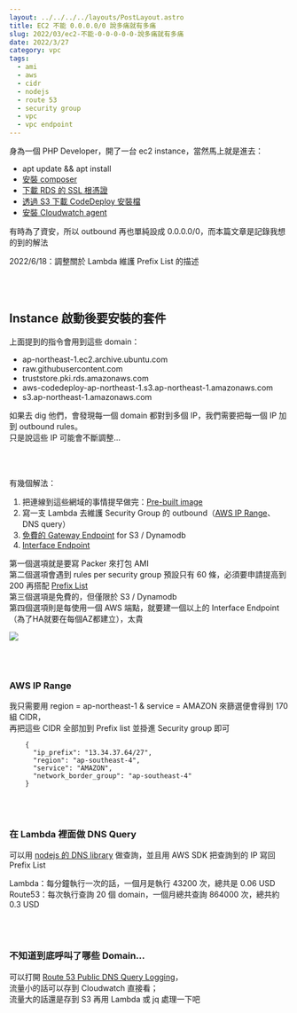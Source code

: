 ```yaml
---
layout: ../../../../layouts/PostLayout.astro
title: EC2 不能 0.0.0.0/0 說多痛就有多痛
slug: 2022/03/ec2-不能-0-0-0-0-0-說多痛就有多痛
date: 2022/3/27
category: vpc
tags: 
  - ami
  - aws
  - cidr
  - nodejs
  - route 53
  - security group
  - vpc
  - vpc endpoint
---
```


  
身為一個 PHP Developer，開了一台 ec2 instance，當然馬上就是進去：



  
- apt update && apt install  
- [安裝 composer](https://getcomposer.org/download/)  
- [下載 RDS 的 SSL 根憑證](https://docs.aws.amazon.com/zh_tw/AmazonRDS/latest/UserGuide/UsingWithRDS.SSL.html)  
- [透過 S3 下載 CodeDeploy 安裝檔](https://docs.aws.amazon.com/codedeploy/latest/userguide/codedeploy-agent-operations-install-cli.html)  
- [安裝 Cloudwatch agent](https://docs.aws.amazon.com/zh_tw/AmazonCloudWatch/latest/monitoring/install-CloudWatch-Agent-commandline-fleet.html)



  
有時為了資安，所以 outbound 再也單純設成 0.0.0.0/0，而本篇文章是記錄我想的到的解法



  
2022/6/18：調整關於 Lambda 維護 Prefix List 的描述







<br><br>



  
## Instance 啟動後要安裝的套件



  
上面提到的指令會用到這些 domain：



  
- ap-northeast-1.ec2.archive.ubuntu.com  
- raw.githubusercontent.com  
- truststore.pki.rds.amazonaws.com  
- aws-codedeploy-ap-northeast-1.s3.ap-northeast-1.amazonaws.com  
- s3.ap-northeast-1.amazonaws.com



  
如果去 dig 他們，會發現每一個 domain 都對到多個 IP，我們需要把每一個 IP 加到 outbound rules。<br>
只是說這些 IP 可能會不斷調整…



<br><br>



  
有幾個解法：



  
1. 把連線到這些網域的事情提早做完：[Pre-built image](https://blog.artyomliou.ninja/2022/03/%e7%94%a8-packer-%e6%8a%8a%e8%a3%bd%e4%bd%9c-ami-%e7%9a%84%e9%81%8e%e7%a8%8b%e8%87%aa%e5%8b%95%e5%8c%96/)  
2. 寫一支 Lambda 去維護 Security Group 的 outbound（[AWS IP Range](https://docs.aws.amazon.com/zh_tw/general/latest/gr/aws-ip-ranges.html)、DNS query）  
3. [免費的 Gateway Endpoint](https://docs.aws.amazon.com/zh_tw/vpc/latest/privatelink/vpce-gateway.html#gateway-endpoint-pricing) for S3 / Dynamodb  
4. [Interface Endpoint](https://aws.amazon.com/tw/privatelink/pricing/)



  
第一個選項就是要寫 Packer 來打包 AMI<br>
第二個選項會遇到 rules per security group 預設只有 60 條，必須要申請提高到 200 再搭配 [Prefix List](https://blog.gslin.org/archives/2020/07/01/9596/%E9%9B%9E%E8%82%8B%E5%8A%9F%E8%83%BD%EF%BC%9Aaws-%E6%8E%A8%E5%87%BA-managed-prefix-lists-%E7%AE%A1%E7%90%86-ip-%E5%88%97%E8%A1%A8/)<br>
第三個選項是免費的，但僅限於 S3 / Dynamodb<br>
第四個選項則是每使用一個 AWS 端點，就要建一個以上的 Interface Endpoint（為了HA就要在每個AZ都建立），太貴



![](/wp-content/uploads/2022/03/Screenshot-2022-03-27-at-16-00-07-Amazon-VPC-quotas-Amazon-Virtual-Private-Cloud-1024x403.png)



<br><br>



  
### AWS IP Range



  
我只需要用 region = ap-northeast-1 & service = AMAZON 來篩選便會得到 170 組 CIDR，<br>
再把這些 CIDR 全部加到 Prefix list 並掛進 Security group 即可



  
```
    {
      "ip_prefix": "13.34.37.64/27",
      "region": "ap-southeast-4",
      "service": "AMAZON",
      "network_border_group": "ap-southeast-4"
    }
```



<br><br>



  
### 在 Lambda 裡面做 DNS Query



  
可以用 [nodejs 的 DNS library](https://nodejs.org/api/dns.html#dnspromisesresolve4hostname-options) 做查詢，並且用 AWS SDK 把查詢到的 IP 寫回 Prefix List



  
Lambda：每分鐘執行一次的話，一個月是執行 43200 次，總共是 0.06 USD<br>
Route53：每次執行查詢 20 個 domain，一個月總共查詢 864000 次，總共約 0.3 USD



<br><br>



  
### 不知道到底呼叫了哪些 Domain…



  
可以打開 [Route 53 Public DNS Query Logging](https://docs.aws.amazon.com/zh_tw/Route53/latest/DeveloperGuide/query-logs.html)，<br>
流量小的話可以存到 Cloudwatch 直接看；<br>
流量大的話還是存到 S3 再用 Lambda 或 jq 處理一下吧
